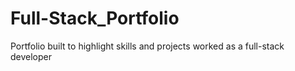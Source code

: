 # Full-Stack_Portfolio
Portfolio built to highlight skills and projects worked as a full-stack developer
